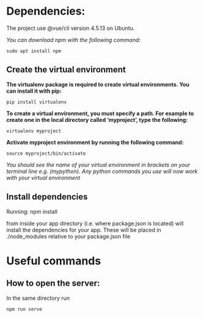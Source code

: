 
# Dependencies:
The project use @vue/cli version 4.5.13 on Ubuntu. 

*You can download npm with the following command:*

    sudo apt install npm


## Create the virtual environment

**The virtualenv package is required to create virtual environments. You can install it with pip:**

    pip install virtualenv

**To create a virtual environment, you must specify a path. For example to create one in the local directory called ‘myproject’, type the following:**

    virtualenv myproject

**Activate myproject environment by running the following command:**

    source myproject/bin/activate

*You should see the name of your virtual environment in brackets on your terminal line e.g. (mypython).
Any python commands you use will now work with your virtual environment*

## Install dependencies

Running:
    npm install

from inside your app directory (i.e. where package.json is located) will install the dependencies for your app. These will be placed in ./node_modules relative to your package.json file


# Useful commands
## How to open the server:

In the same directory run

    npm run serve



